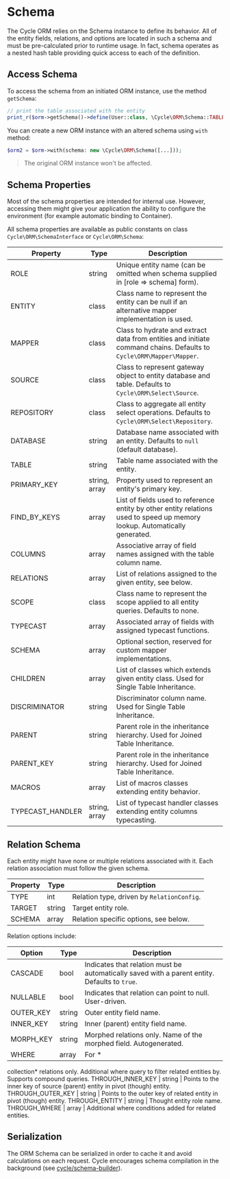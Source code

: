# Schema

The Cycle ORM relies on the Schema instance to define its behavior. All of the entity fields, relations, and options are
located in such a schema and must be pre-calculated prior to runtime usage. In fact, schema operates as a nested hash
table providing quick access to each of the definition.

## Access Schema

To access the schema from an initiated ORM instance, use the method `getSchema`:

```php
// print the table associated with the entity
print_r($orm->getSchema()->define(User::class, \Cycle\ORM\Schema::TABLE));
```

You can create a new ORM instance with an altered schema using `with` method:

```php
$orm2 = $orm->with(schema: new \Cycle\ORM\Schema([...]));
```

> The original ORM instance won't be affected.

## Schema Properties

Most of the schema properties are intended for internal use. However, accessing them might give your application the
ability to configure the environment (for example automatic binding to Container).

All schema properties are available as public constants on class `Cycle\ORM\SchemaInterface` or `Cycle\ORM\Schema`:

Property | Type          | Description
---      |---------------| ---
ROLE     | string        | Unique entity name (can be omitted when schema supplied in [role => schema] form).
ENTITY   | class         | Class name to represent the entity can be null if an alternative mapper implementation is used.
MAPPER   | class         | Class to hydrate and extract data from entities and initiate command chains. Defaults to `Cycle\ORM\Mapper\Mapper`.
SOURCE    | class         | Class to represent gateway object to entity database and table. Defaults to `Cycle\ORM\Select\Source`.
REPOSITORY | class         | Class to aggregate all entity select operations. Defaults to `Cycle\ORM\Select\Repository`.
DATABASE   | string        | Database name associated with an entity. Defaults to `null` (default database).
TABLE       | string        | Table name associated with the entity.
PRIMARY_KEY | string, array | Property used to represent an entity's primary key.
FIND_BY_KEYS | array         | List of fields used to reference entity by other entity relations used to speed up memory lookup. Automatically generated.
COLUMNS      | array         | Associative array of field names assigned with the table column name.
RELATIONS    | array         | List of relations assigned to the given entity, see below.
SCOPE    | class         | Class name to represent the scope applied to all entity queries. Defaults to none.
TYPECAST     | array         | Associated array of fields with assigned typecast functions.
SCHEMA       | array         | Optional section, reserved for custom mapper implementations.
CHILDREN     | array         | List of classes which extends given entity class. Used for Single Table Inheritance.
DISCRIMINATOR     | string        | Discriminator column name. Used for Single Table Inheritance.
PARENT     | string        | Parent role in the inheritance hierarchy. Used for Joined Table Inheritance.
PARENT_KEY     | string        | Parent role in the inheritance hierarchy. Used for Joined Table Inheritance.
MACROS     | array         | List of macros classes extending entity behavior.
TYPECAST_HANDLER     | string, array | List of typecast handler classes extending entity columns typecasting.

## Relation Schema

Each entity might have none or multiple relations associated with it. Each relation association must follow the given
schema.

Property | Type   | Description
---      | ---    | ---
TYPE     | int    | Relation type, driven by `RelationConfig`.
TARGET   | string | Target entity role.
SCHEMA   | array  | Relation specific options, see below.

Relation options include:

Option | Type   | Description
---      | ---    | ---
CASCADE   | bool | Indicates that relation must be automatically saved with a parent entity. Defaults to `true`.
NULLABLE  | bool | Indicates that relation can point to null. User-driven.
OUTER_KEY | string | Outer entity field name.
INNER_KEY | string | Inner (parent) entity field name.
MORPH_KEY | string | Morphed relations only. Name of the morphed field. Autogenerated.
WHERE | array | For *
collection* relations only. Additional where query to filter related entities by. Supports compound queries.
THROUGH_INNER_KEY | string | Points to the inner key of source (parent) entity in pivot (though) entity.
THROUGH_OUTER_KEY | string | Points to the outer key of related entity in pivot (though) entity.
THROUGH_ENTITY   | string | Thought entity role name.
THROUGH_WHERE   | array | Additional where conditions added for related entities.

## Serialization

The ORM Schema can be serialized in order to cache it and avoid calculations on each request. Cycle encourages schema
compilation in the background (see [cycle/schema-builder](https://github.com/cycle/schema-builder)).
